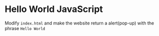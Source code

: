# Hello World JavaScript

Modify `index.html` and make the website return a alert(pop-up) with the phrase `Hello World`